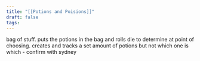 ```yaml
---
title: "[[Potions and Poisions]]"
draft: false
tags:
---
```

 
bag of stuff. puts the potions in the bag and rolls die to determine at point of choosing. 
creates and tracks a set amount of potions but not which one is which - confirm with sydney

